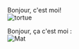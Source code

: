 Bonjour, c'est moi! <br/>
![tortue](https://user-images.githubusercontent.com/92148602/137504458-6b04b775-c252-4d5f-acba-46c9e3a480dc.png) 

Bonjour, ça c'est moi : <br/>
![Mat](https://user-images.githubusercontent.com/92148602/137503993-88037333-fa29-4a8a-8ad4-ec3be6a2e93d.jpg)
